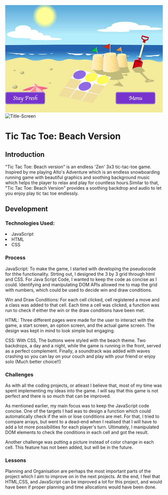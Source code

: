 <img src="SS.png" alt="Screen Shot">
<img src="Title.png" alt="Title-Screen">

<h1>Tic Tac Toe: Beach Version</h1>
<h2>Introduction</h2>
<p>"Tic Tac Toe: Beach version" is an endless 'Zen' 3x3 tic-tac-toe game. Inspired by me playing Alto's Adventure which is an endless snowboarding running game with beautiful graphics and soothing background music which helps the player to relax and play for countless hours.Similar to that, "Tic Tac Toe: Beach Version" provides a soothing backdrop and audio to let you enjoy play tic tac toe endlessly.</p>
<h2>Development</h2>
<p><h3>Technologies Used:</h3></p>
<li>JavaScript</li>
<li>HTML</li>
<li>CSS</li>
<h3>Process</h3>
<p>JavaScript: To make the game, I started with developing the pseudocode for thhe functionality. Strting out, I designed the 3 by 3 grid through html and CSS. For Java Script Code, I wanted to keep the code as concise as I could. Identifying and manipulating DOM APIs allowed me to map the grid with numbers, which could be used to decide win and draw conditions.</p>
<p>Win and Draw Conditions: For each cell clicked, cell registered a move and a class was added to that cell. Each time a cell was clicked, a function was run to check if either the win or the draw conditions have been met. </p>
<p>HTML: Three different pages were made for the user to interact with the game, a start screen, an option screen, and the actual game screen. The design was kept in mind to look simple but engaging.</p>
<p>CSS: With CSS, The buttons were styled with the beach theme. Two backdrops, a day and a night, while the game is running in the front, served as a perfect complement. Finally, a soundtrack was added with waves crashing so you can lay on your couch and play with your friend or enjoy solo (Much better choice!!)</p>
<h3>Challenges</h3>
<p>As with all the coding projects, or atleast I believe that, most of my time was spent implementing my ideas into the game. I will say that this game is not perfect and there is so much that can be improved.</p>
<p>As mentioned earlier, my main focus was to keep the JavaScript code concise. One of the targets I had was to design a function which could automatically check if the win or lose conditions are met. For that, I tried to compare arrays, but went to a dead-end when I realised that I will have to add a lot more possibilities for each player's turn. Ultimately, I manipulated DOM elements to check the conditions in each cell and got the result.</p>
<p>Another challenge was putting a picture instead of color change in each cell. This feature has not been added, but will be in the future.</p>
<h3>Lessons</h3>
<p>Planning and Organisation are perhaps the most important parts of the project which I aim to improve on in the next projects. At the end, I feel that HTML,CSS, and JavaScript can be improved a lot for this project, and would have been if proper planning and time allocations would have been done.</p>


